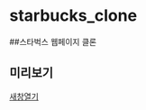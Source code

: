 # starbucks_clone

##스타벅스 웹페이지 클론 

## 미리보기

[새창열기](https://yoonyounggun.github.io/starbucks_clone/src/main/webapp/index.html)

